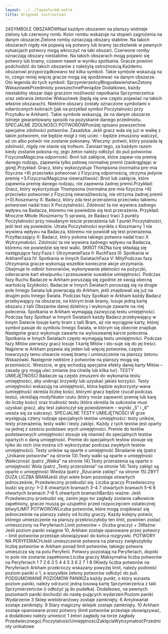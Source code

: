 ```yaml
---
layout: ../../layouts/md.astro
title: Original instruction
---
```


24SYMBOLE OBSZARÓWNad każdym obszarem na planszy widnieje zielony lub czerwony romb. Kolor rombu wskazuje na stopień zagrożenia na danym obszarze.Zielone romby oznaczają obszary stabilne. Na takich obszarach nigdy nie pojawią się potwory lub bramy (aczkolwiek w pewnych sytuacjach potwory mogą wkroczyć na taki obszar). Czerwone romby oznaczają obszary niestabilne. Na takich obszarach mogą pojawić się potwory lub bramy, czasem nawet w wyniku spotkania. Gracze powinni podchodzić do takich obszarów z należytą ostrożnością.Każdemu obszarowi przyporządkowano też kilka symboli. Takie symbole wskazują na to, czego mniej więcej gracze mogą się spodziewać na danym obszarze. Oto legenda do tych symboli: SprzymierzeńcyBłogosławieństwoŻetony WskazówekPrzedmioty powszechnePieniądze Dodatkowo, każdy niestabilny obszar daje graczom możliwość napotkania Sprzymierzeńca oraz zebrania żetonów Wskazówek (będą się one często pojawiać na takich właśnie obszarach). Niektóre obszary zostały oznaczone symbolami o odwróconych kolorach (jak na przykład symbol Poczytalności przy Przytułku w Arkham). Takie symbole wskazują, że na danym obszarze istnieje gwarantowany sposób na pozyskanie danego przedmiotu. SPECJALNE ZDOLNOŚCI POTWORÓWPoniżej opisano powszechne specjalne zdolności potworów. Zasadzka: Jeśli gracz wda się już w walkę z takim potworem, nie będzie mógł z niej uciec – będzie zmuszony walczyć, aż on albo potwór nie zostanie pokonany. Wieczny: potwór, który posiada tę zdolność, nigdy nie stanie się trofeum. Zamiast tego, za każdym razem kiedy zostanie pokona-ny, jego żeton należy odłożyć do puli potworów. FizycznaMagiczna odporność: Broń lub zaklęcie, które zapew-nia premię danego rodzaju, zapewnia tylko połowę normalnej premii (zaokrąglając w górę).Przykład: Gracz, który wykorzystuje Thompsona (normalna pre-mia fizyczna +6) przeciwko potworowi z Fizyczną odpornością, otrzyma jedynie premię +3.Fizyczna/Magiczna niewrażliwość: Broń lub zaklęcie, które zapewnia premię danego rodzaju, nie zapewnia żadnej premii.Przykład: Gracz, który wykorzystuje Thompsona (normalna pre-mia fizyczna +6) przeciwko potworowi z Fizyczną niewrażliwością, nie otrzyma żadnej premii (+0).Koszmarny X: Badacz, który zda test przerażenia przeciwko takiemu potworowi nadal traci X Poczytalności. Zdolność ta nie wywiera żadnego wpływu na Badacza, któremu nie powiedzie się test przerażenia. Przykład: Mroczne Młode (Koszmarny 1) sprawia, że Badacz traci 3 punkty Poczytalności przy nieudanym teście przerażenia lub 1 punkt Poczytalności, jeśli test się powiedzie. Utrata Poczytalności wynikła z Koszmarny 1 nie wywiera wpływu na Badacza, któremu nie powiódł się test przerażenia. Przytłaczający X: Badacz, który pokona takiego potwora nadal traci X Wytrzymałości. Zdolność ta nie wywiera żadnego wpływu na Badacza, któremu nie powiedzie się test walki. SKRÓT FAZNa turę składają się następujące fazy:Faza I: UtrzymanieFaza II: RuchFaza III: Spotkania w ArkhamFaza IV: Spotkania w Innych ŚwiatachFaza V: MityPodczas fazy Utrzymania gracze wykonują wszelkie konieczne akcje utrzymania. Obejmuje to odbiór honorariów, wykonywanie płatności na pożyczki, odwracanie kart ekwipunku i przesuwanie suwaków umiejętności. Podczas fazy Ruchu Badacze w Arkham poruszają się zgodnie ze swoją obecną wartością Szybkości. Badacze w Innych Światach poruszają się na drugie pole Innego Świata lub powracają do Arkham, jeśli znajdowali się już na drugim polu Innego Świata. Podczas fazy Spotkań w Arkham każdy Badacz przebywający na obszarze, na którym brak bramy, losuje jedną kartę obszaru z talii Obszarów danej dzielnicy i wykonuje zawarte na niej polecenia. Spotkania w Arkham wymagają zazwyczaj testu umiejętności. Podczas fazy Spotkań w Innych Światach każdy Badacz przebywający w Innym Świecie losuje karty bram z talii Bram, aż nie wyciągnie karty, której symbol pasuje do symbolu Innego Świata, w którym się obecnie znajduje. Następnie gracz wykonuje zawarte na wylosowanej karcie polecenia. Spotkania w Innych Światach często wymagają testu umiejętności. Podczas fazy Mitów pierwszy gracz losuje 1 kartę Mitów i sto-suje się do jej treści. Najpierw w Arkham pojawia się jeden lub więcej potworów, często towarzyszy temu otwarcie nowej bramy i umieszczenie na planszy żetonu Wskazówki. Następnie niektóre z potworów na planszy mogą się przemieścić. Wreszcie, w grę wchodzą specjalne efekty danej karty Mitów – zasady gry mogą ulec zmianie (na chwilę lub kilka tur). TESTY UMIEJĘTNOŚCI Badacze są często zmuszeni do wykonania testu umiejętności, aby uniknąć krzywdy lub uzyskać jakieś korzyści. Testy umiejętności wskazują na umiejętność, która będzie wykorzysty-wana (umiejętność określa liczbę kości, którymi gracz będzie rzucał podczas testu), określają modyfikator rzutu (który może zapewnić premię lub karę do liczby kości) oraz trudność testu (która określa ile sukcesów musi uzyskać gracz, aby test zakończył się powodzeniem – wyniki „5” i „6” uważa się za sukcesy). SPECJALNE TESTY UMIEJĘTNOŚCI W grze występują cztery rodzaje specjalnych testów umiejętności: testy uników, testy przerażenia, testy walki i testy zaklęć. Każdy z tych testów jest oparty na jednej z sześciu podstawo wych umiejętności. Premie do testów podstawowych umiejętności stosuje się również do specjalnych testów opartych o daną umiejętność. Premie do specjalnych testów stosuje się tylko do nich (nie można ich wykorzystać podczas zwykłych testów umiejętności). Testy uników są oparte o umiejętność Skradanie się (patrz „Unikanie potworów” na stronie 13).Testy walki są oparte o umiejętność Waleczność (patrz „Walka” na stronie 14).Testy przerażenia są oparte o umiejętność Wola (patrz „Testy przerażenia” na stronie 14).Testy zaklęć są oparte o umiejętność Wiedza (patrz „Rzucanie zaklęć” na stronie 15).ZBYT DUŻA LICZBA BRAMJeśli zbyt wiele bram pozostaje otwartych jednocześnie, Przedwieczny przebudzi się. Liczba graczy Przedwieczny budzi się przy: 1–2 8 otwartych bramach 3–4 7 otwartych bramach 5–6 6 otwartych bramach 7–8 5 otwartych bramachBardzo ważne: Jeśli Przedwieczny przebudzi się, zanim jego tor zagłady zostanie całkowicie zapełniony, gracze muszą go uzupełnić przed rozpoczęciem ostatecznej bitwy!LIMIT POTWORÓWLiczba potworów, które mogą znajdować się jednocześnie na planszy zależy od liczby graczy. Każdy kolejny potwór, którego umieszczenie na planszy przekroczyłoby ten limit, powinien zostać umieszczony na Peryferiach.Limit potworów = (liczba graczy) + 3Ważne: Jeśli poziom paniki osiągnie 10, Arkham zostaje opanowane przez potwory – limit potworów przestaje obowiązywać do końca rozgrywki. POTWORY NA PERYFERIACHJeśli umieszczenie potwora na planszy zwiększyłoby liczbę potworów w Arkham ponad limit potworów, takiego potwora umieszcza się na polu Peryferii. Potwory pozostają na Peryferiach, dopóki to pole nie zostanie zapełnione:Liczba graczy Maksymalna liczba   potworów na Peryferiach  1 7 2 6 3 5 4 4 5 3 6 2 7 1 8 0Kiedy liczba potworów na Peryferiach Arkham przekroczy wskazany powyżej limit, należy podnieść poziom paniki o 1, a wszystkie żetony potworów odłożyć do puli. PODSUMOWANIE POZIOMÓW PANIKIZa każdy punkt, o który wzrasta poziom paniki, należy odrzucić jedną losową kartę Sprzymierzeńca z talii Sprzymierzeńców (i odłożyć ją do pudełka). Dodatkowo, na pewnych poziomach paniki dochodzi do nastę-pujących wydarzeń:Poziom paniki Wydarzenie 3 Sklep wielobranżowy zostaje zamknięty. 6 Antykwariat zostaje zamknięty. 9 Stary magiczny sklepik zostaje zamknięty. 10  Arkham zostaje opanowane przez potwory (limit potworów przestaje obowiązywać, a dodatkowo należy umieścić 1 żeton zagłady na torze zagłady Przedwiecznego).PoczytalnośćUmiejętnościZaklęciaWytrzymałośćPrzedmioty unikatowe
